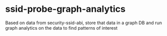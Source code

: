 # ssid-probe-graph-analytics
Based on data from security-ssid-abi, store that data in a graph DB and run graph analytics on the data to find patterns of interest
